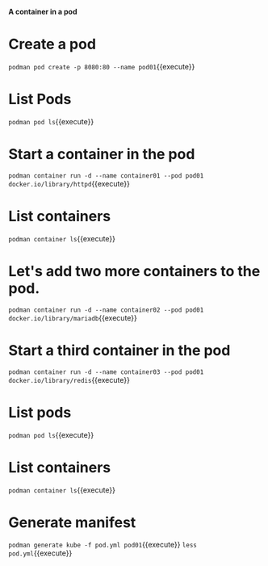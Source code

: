 
**A container in a pod**

# Create a pod

`podman pod create -p 8080:80 --name pod01`{{execute}}

# List Pods 

`podman pod ls`{{execute}}

# Start a container in the pod

`podman container run -d --name container01 --pod pod01 docker.io/library/httpd`{{execute}}

# List containers

`podman container ls`{{execute}}

# Let's add two more containers to the pod.

`podman container run -d --name container02 --pod pod01 docker.io/library/mariadb`{{execute}}

# Start a third container in the pod

`podman container run -d --name container03 --pod pod01 docker.io/library/redis`{{execute}}

# List pods

`podman pod ls`{{execute}}

# List containers

`podman container ls`{{execute}}

# Generate manifest 

`podman generate kube -f pod.yml pod01`{{execute}}
`less pod.yml`{{execute}}